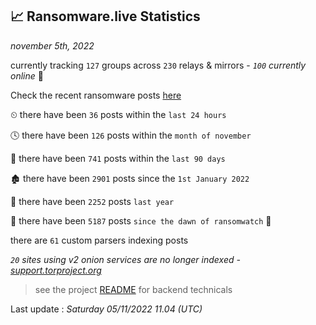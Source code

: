 
## 📈 Ransomware.live Statistics
_november 5th, 2022_

currently tracking `127` groups across `230` relays & mirrors - _`100` currently online_ 📡

Check the recent ransomware posts [here](https://www.ransomware.live/#/recentposts)


⏲ there have been `36` posts within the `last 24 hours`

🕓 there have been `126` posts within the `month of november`

📅 there have been `741` posts within the `last 90 days`

🏚 there have been `2901` posts since the `1st January 2022`

🚀 there have been `2252` posts `last year`

🦕 there have been `5187` posts `since the dawn of ransomwatch` 🐣

there are `61` custom parsers indexing posts

_`20` sites using v2 onion services are no longer indexed - [support.torproject.org](https://support.torproject.org/onionservices/v2-deprecation/)_

> see the project [README](https://github.com/jmousqueton/ransomwatch#readme) for backend technicals



Last update : _Saturday 05/11/2022 11.04 (UTC)_

